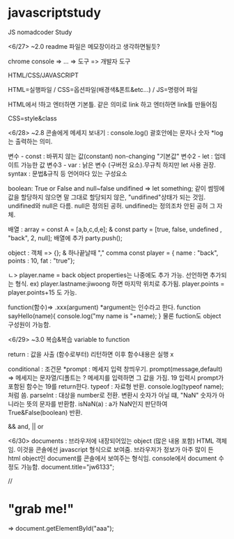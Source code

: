 # javascriptstudy
JS nomadcoder Study

<6/27> ~2.0
readme 파일은 메모장이라고 생각하면될듯?

chrome console => ... => 도구 => 개발자 도구

HTML/CSS/JAVASCRIPT

HTML=실행파일 / CSS=옵션파일(배경색&폰트&etc...) / JS=명령어 파일

HTML에서 !하고 엔터하면 기본틀. 같은 의미로 link 하고 엔터하면 link틀 만들어짐

CSS=style&class

<6/28> ~2.8
콘솔에게 메세지 보내기 : console.log() 괄호안에는 문자나 숫자 *log는 출력하는 의미.

변수 - const : 바뀌지 않는 값(constant) non-changing "기본값"
변수2 - let : 업데이트 가능한 값
변수3 - var : 낡은 변수 (구버전 요소).무규칙 하지만 let 사용 권장.
syntax : 문법&규칙 등 언어마다 있는 구성요소

boolean: True or False and 
null~false
undifined => let something; 같이 썸띵에 값을 할당하지 않으면 말 그대로 할당되지 않은, "undifined"상태가 되는 것임.
undifined와 null은 다름. null은 정의된 공허. undifined는 정의조차 안된 공허 그 자체.

배열 : array = const A = [a,b,c,d,e]; & const party = [true, false, undefined , "back", 2, null];
배열에 추가 party.push();

object : 객체 => {}; & 하나끝날때 "," comma
const player = {
name : "back", points : 10, fat : "true"};

ㄴ> player.name = back
object properties는 나중에도 추가 가능. 선언하면 추가되는 형식. ex) player.lastname:jiwoong 하면 마지막 위치로 추가됨.
player.points = player.points+15 도 가능.

function(함수)=> .xxx(argument) *argument는 인수라고 한다.
function sayHello(name){
console.log("my name is "+name);
}
물론 fuction도 object 구성원이 가능함.

<6/29> ~3.0
복습&복습 variable to function

return : 값을 사출 (함수로부터) 리턴하면 이후 함수내용은 실행 x

conditional : 조건문
*prompt : 메세지 입력 창띄우기. prompt(message,default) => 메세지는 문자열/디폴트는 ?
메세지를 입력하면 그 값을 가짐. 19 입력시 prompt가 포함된 함수는 19를 return한다.
typeof : 자료형 반환. console.log(typeof name); 처럼 씀.
parseInt : 대상을 number로 전환. 변환시 숫자가 아닐 떄, "NaN" 숫자가 아니라는 뜻의 문자를 반환함.
isNaN(a) : a가 NaN인지 판단하여 True&False(boolean) 반환.

&& and, || or 

<6/30>
documents : 브라우저에 내장되어있는 object (많은 내용 포함) HTML 객체임.
이것을 콘솔에선 javascript 형식으로 보여줌.
브라우저가 정보가 아주 많이 든 html object인 document를 콘솔에서 보여주는 형식임.
console에서 document 수정도 가능함.
document.title="jw6133";

//<h1 id="aaa">"grab me!"</h1> => document.getElementById("aaa");
